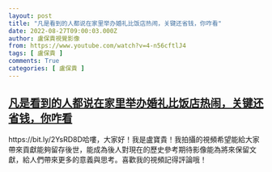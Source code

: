 ```yaml
---
layout: post
title: "凡是看到的人都说在家里举办婚礼比饭店热闹，关键还省钱，你咋看"
date: 2022-08-27T09:00:03.000Z
author: 盧保貴視覺影像
from: https://www.youtube.com/watch?v=4-n56cftlJ4
tags: [ 盧保貴 ]
comments: True
categories: [ 盧保貴 ]
---
```

<!--1661590803000-->
[凡是看到的人都说在家里举办婚礼比饭店热闹，关键还省钱，你咋看](https://www.youtube.com/watch?v=4-n56cftlJ4)
------

<div>
https://bit.ly/2YsRD8D哈嘍，大家好！我是盧寶貴！我拍攝的視頻希望能給大家帶來貢獻能夠留存後世，能成為後人對現在的歷史參考期待影像能為將來保留文獻，給人們帶來更多的意義與思考。喜歡我的視頻記得評論哦！
</div>
